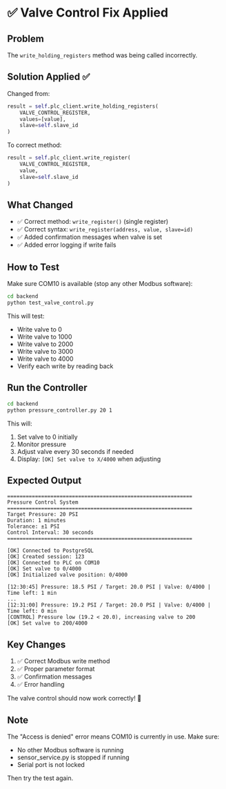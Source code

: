 # ✅ Valve Control Fix Applied

## Problem
The `write_holding_registers` method was being called incorrectly.

## Solution Applied ✅

Changed from:
```python
result = self.plc_client.write_holding_registers(
    VALVE_CONTROL_REGISTER,
    values=[value],
    slave=self.slave_id
)
```

To correct method:
```python
result = self.plc_client.write_register(
    VALVE_CONTROL_REGISTER,
    value,
    slave=self.slave_id
)
```

## What Changed

- ✅ Correct method: `write_register()` (single register)
- ✅ Correct syntax: `write_register(address, value, slave=id)`
- ✅ Added confirmation messages when valve is set
- ✅ Added error logging if write fails

## How to Test

Make sure COM10 is available (stop any other Modbus software):

```bash
cd backend
python test_valve_control.py
```

This will test:
- Write valve to 0
- Write valve to 1000
- Write valve to 2000
- Write valve to 3000
- Write valve to 4000
- Verify each write by reading back

## Run the Controller

```bash
cd backend
python pressure_controller.py 20 1
```

This will:
1. Set valve to 0 initially
2. Monitor pressure
3. Adjust valve every 30 seconds if needed
4. Display: `[OK] Set valve to X/4000` when adjusting

## Expected Output

```
============================================================
Pressure Control System
============================================================
Target Pressure: 20 PSI
Duration: 1 minutes
Tolerance: ±1 PSI
Control Interval: 30 seconds
============================================================

[OK] Connected to PostgreSQL
[OK] Created session: 123
[OK] Connected to PLC on COM10
[OK] Set valve to 0/4000
[OK] Initialized valve position: 0/4000

[12:30:45] Pressure: 18.5 PSI / Target: 20.0 PSI | Valve: 0/4000 | Time left: 1 min
...
[12:31:00] Pressure: 19.2 PSI / Target: 20.0 PSI | Valve: 0/4000 | Time left: 0 min
[CONTROL] Pressure low (19.2 < 20.0), increasing valve to 200
[OK] Set valve to 200/4000
```

## Key Changes

1. ✅ Correct Modbus write method
2. ✅ Proper parameter format
3. ✅ Confirmation messages
4. ✅ Error handling

The valve control should now work correctly! 🎉

## Note

The "Access is denied" error means COM10 is currently in use. Make sure:
- No other Modbus software is running
- sensor_service.py is stopped if running
- Serial port is not locked

Then try the test again.

